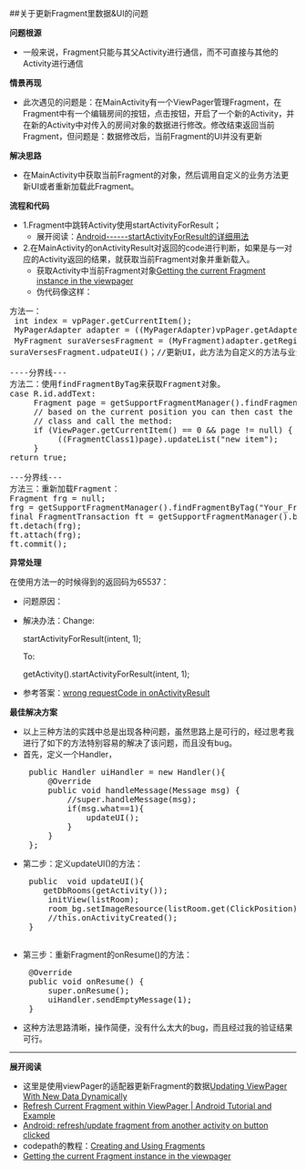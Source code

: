 ##关于更新Fragment里数据&UI的问题

**问题根源**

-  一般来说，Fragment只能与其父Activity进行通信，而不可直接与其他的Activity进行通信

**情景再现**

- 此次遇见的问题是：在MainActivity有一个ViewPager管理Fragment，在Fragment中有一个编辑房间的按钮，点击按钮，开启了一个新的Activity，并在新的Activity中对传入的房间对象的数据进行修改。修改结束返回当前Fragment，但问题是：数据修改后，当前Fragment的UI并没有更新

**解决思路**

-  在MainActivity中获取当前Fragment的对象，然后调用自定义的业务方法更新UI或者重新加载此Fragment。

**流程和代码**

-  1.Fragment中跳转Activity使用startActivityForResult；
	-  展开阅读：[Android------startActivityForResult的详细用法](http://blog.csdn.net/sunchaoenter/article/details/6612039)
-  2.在MainActivity的onActivityResult对返回的code进行判断，如果是与一对应的Activity返回的结果，就获取当前Fragment对象并重新载入。
 	- 获取Activity中当前Fragment对象[Getting the current Fragment instance in the viewpager](http://stackoverflow.com/questions/18609261/getting-the-current-fragment-instance-in-the-viewpager)
 	- 伪代码像这样：
<pre>
方法一：
 int index = vpPager.getCurrentItem();
 MyPagerAdapter adapter = ((MyPagerAdapter)vpPager.getAdapter());
 MyFragment suraVersesFragment = (MyFragment)adapter.getRegisteredFragment(index);//获取当前Fragment对象
suraVersesFragment.udpateUI()；//更新UI，此方法为自定义的方法与业务逻辑相关

----分界线---
方法二：使用findFragmentByTag来获取Fragment对象。
case R.id.addText:
     Fragment page = getSupportFragmentManager().findFragmentByTag("android:switcher:" + R.id.pager + ":" + ViewPager.getCurrentItem());
     // based on the current position you can then cast the page to the correct 
     // class and call the method:
     if (ViewPager.getCurrentItem() == 0 && page != null) {
          ((FragmentClass1)page).updateList("new item");     
     } 
return true;

---分界线---
方法三：重新加载Fragment：
Fragment frg = null;
frg = getSupportFragmentManager().findFragmentByTag("Your_Fragment_TAG");
final FragmentTransaction ft = getSupportFragmentManager().beginTransaction();
ft.detach(frg);
ft.attach(frg);
ft.commit();
</pre>

**异常处理**

在使用方法一的时候得到的返回码为65537：

-  问题原因：
-  解决办法：Change:

	startActivityForResult(intent, 1);

	To:

	getActivity().startActivityForResult(intent, 1);

-  参考答案：[wrong requestCode in onActivityResult](http://stackoverflow.com/questions/10564474/wrong-requestcode-in-onactivityresult)
 
**最佳解决方案**

-  以上三种方法的实践中总是出现各种问题，虽然思路上是可行的，经过思考我进行了如下的方法特别容易的解决了该问题，而且没有bug。
-  首先，定义一个Handler，
<pre>
    public Handler uiHandler = new Handler(){
        @Override
        public void handleMessage(Message msg) {
            //super.handleMessage(msg);
            if(msg.what==1){
                updateUI();
            }
        }
    };
</pre>

-  第二步：定义updateUI()的方法：
<pre>
    public  void updateUI(){
       getDbRooms(getActivity());
        initView(listRoom);
        room_bg.setImageResource(listRoom.get(ClickPosition).getImg());
        //this.onActivityCreated();
    }

</pre>
-  第三步：重新Fragment的onResume()的方法：
<pre>
    @Override
    public void onResume() {
        super.onResume();
        uiHandler.sendEmptyMessage(1);
    }
</pre>
-  这种方法思路清晰，操作简便，没有什么太大的bug，而且经过我的验证结果可行。

---
**展开阅读**

-  这里是使用viewPager的适配器更新Fragment的数据[Updating ViewPager With New Data Dynamically](http://www.tothenew.com/blog/updating-viewpager-with-new-data-dynamically/)
-  [Refresh Current Fragment within ViewPager | Android Tutorial and Example](https://www.youtube.com/watch?v=8wAZ3uWioTk)
-  [Android: refresh/update fragment from another activity on button clicked](http://stackoverflow.com/questions/33820301/android-refresh-update-fragment-from-another-activity-on-button-clicked)
- codepath的教程：[Creating and Using Fragments](https://github.com/codepath/android_guides/wiki/Creating-and-Using-Fragments)
- [Getting the current Fragment instance in the viewpager](http://stackoverflow.com/questions/18609261/getting-the-current-fragment-instance-in-the-viewpager)